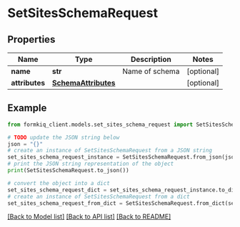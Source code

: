 # SetSitesSchemaRequest


## Properties

Name | Type | Description | Notes
------------ | ------------- | ------------- | -------------
**name** | **str** | Name of schema | [optional] 
**attributes** | [**SchemaAttributes**](SchemaAttributes.md) |  | [optional] 

## Example

```python
from formkiq_client.models.set_sites_schema_request import SetSitesSchemaRequest

# TODO update the JSON string below
json = "{}"
# create an instance of SetSitesSchemaRequest from a JSON string
set_sites_schema_request_instance = SetSitesSchemaRequest.from_json(json)
# print the JSON string representation of the object
print(SetSitesSchemaRequest.to_json())

# convert the object into a dict
set_sites_schema_request_dict = set_sites_schema_request_instance.to_dict()
# create an instance of SetSitesSchemaRequest from a dict
set_sites_schema_request_from_dict = SetSitesSchemaRequest.from_dict(set_sites_schema_request_dict)
```
[[Back to Model list]](../README.md#documentation-for-models) [[Back to API list]](../README.md#documentation-for-api-endpoints) [[Back to README]](../README.md)


